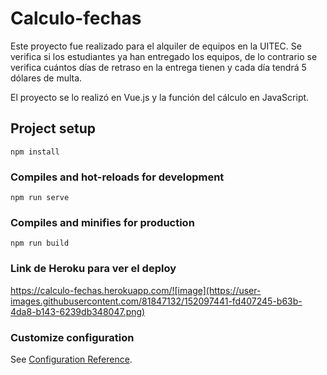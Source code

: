 # Calculo-fechas

Este proyecto fue realizado para el alquiler de equipos en la UITEC. Se verifica si los estudiantes ya han entregado los equipos, de lo contrario se verifica cuántos días de retraso en la entrega tienen y cada día tendrá 5 dólares de multa.

El proyecto se lo realizó en Vue.js y la función del cálculo en JavaScript.

## Project setup
```
npm install
```

### Compiles and hot-reloads for development
```
npm run serve
```

### Compiles and minifies for production
```
npm run build
```
### Link de Heroku para ver el deploy
https://calculo-fechas.herokuapp.com/![image](https://user-images.githubusercontent.com/81847132/152097441-fd407245-b63b-4da8-b143-6239db348047.png)

### Customize configuration
See [Configuration Reference](https://cli.vuejs.org/config/).
